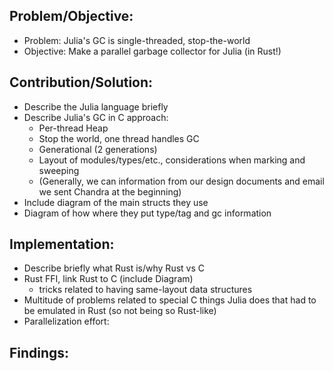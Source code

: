 Problem/Objective:
------------------
* Problem: Julia's GC is single-threaded, stop-the-world
* Objective: Make a parallel garbage collector for Julia (in Rust!)

Contribution/Solution:
----------------------
* Describe the Julia language briefly
* Describe Julia's GC in C approach:
  - Per-thread Heap
  - Stop the world, one thread handles GC
  - Generational (2 generations)
  - Layout of modules/types/etc., considerations when marking and sweeping
  - (Generally, we can information from our design documents and email we sent Chandra at the beginning)
* Include diagram of the main structs they use
* Diagram of how where they put type/tag and gc information

Implementation:
---------------
* Describe briefly what Rust is/why Rust vs C
* Rust FFI, link Rust to C (include Diagram)
  - tricks related to having same-layout data structures
* Multitude of problems related to special C things Julia does that had to be
  emulated in Rust (so not being so Rust-like)
* Parallelization effort:


Findings:
---------
